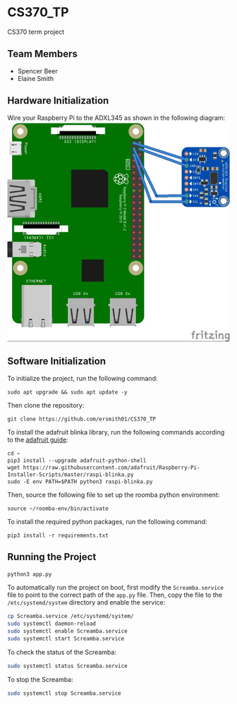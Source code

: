 # CS370_TP
CS370 term project

## Team Members
- Spencer Beer
- Elaine Smith

## Hardware Initialization
Wire your Raspberry Pi to the ADXL345 as shown in the following diagram:
![Raspberry Pi to ADXL345 wiring diagram](hardware/Pi2ADXL345.jpg)


## Software Initialization

To initialize the project, run the following command:
```
sudo apt upgrade && sudo apt update -y
```
Then clone the repository:
```
git clone https://github.com/ersmith01/CS370_TP
```

To install the adafruit blinka library, run the following commands according to the [adafruit guide](https://learn.adafruit.com/circuitpython-on-raspberrypi-linux/installing-circuitpython-on-raspberry-pi):
```
cd ~
pip3 install --upgrade adafruit-python-shell
wget https://raw.githubusercontent.com/adafruit/Raspberry-Pi-Installer-Scripts/master/raspi-blinka.py
sudo -E env PATH=$PATH python3 raspi-blinka.py
```

Then, source the following file to set up the roomba python environment:
```
source ~/roomba-env/bin/activate
```

To install the required python packages, run the following command:
```
pip3 install -r requirements.txt
```

## Running the Project
```bash
python3 app.py
```
To automatically run the project on boot, first modify the `Screamba.service` file to point to the correct path of the `app.py` file. Then, copy the file to the `/etc/systemd/system` directory and enable the service:
```bash
cp Screamba.service /etc/systemd/system/
sudo systemctl daemon-reload
sudo systemctl enable Screamba.service
sudo systemctl start Screamba.service
```

To check the status of the Screamba:
```bash
sudo systemctl status Screamba.service
```
To stop the Screamba:
```bash
sudo systemctl stop Screamba.service
```


